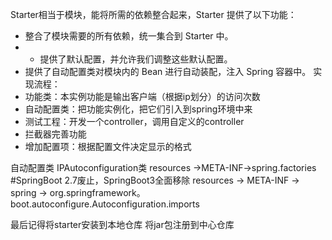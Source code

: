 Starter相当于模块，能将所需的依赖整合起来，Starter 提供了以下功能：
- 整合了模块需要的所有依赖，统一集合到 Starter 中。
- - 提供了默认配置，并允许我们调整这些默认配置。
- 提供了自动配置类对模块内的 Bean 进行自动装配，注入 Spring 容器中。
实现流程：
- 功能类：本实例功能是输出客户端（根据ip划分）的访问次数
- 自动配置类：把功能实例化，把它们引入到spring环境中来
- 测试工程：开发一个controller，调用自定义的controller
- 拦截器完善功能
- 增加配置项：根据配置文件决定显示的格式

自动配置类
IPAutoconfiguration类
resources ->META-INF->spring.factories  #SpringBoot 2.7废止，SpringBoot3全面移除
resources -> META-INF -> spring -> org.springframework。boot.autoconfigure.Autoconfiguration.imports

最后记得将starter安装到本地仓库
将jar包注册到中心仓库
